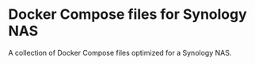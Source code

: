 # Docker Compose files for Synology NAS
A collection of Docker Compose files optimized for a Synology NAS.
